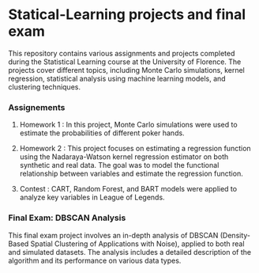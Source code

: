 # Statical-Learning projects and final exam
This repository contains various assignments and projects completed during the Statistical Learning course at the University of Florence. The projects cover different topics, including Monte Carlo simulations, kernel regression, statistical analysis using machine learning models, and clustering techniques.

### Assignements 
1. Homework 1 : 
In this project, Monte Carlo simulations were used to estimate the probabilities of different poker hands.

2. Homework 2 :
This project focuses on estimating a regression function using the Nadaraya-Watson kernel regression estimator on both synthetic and real data. The goal was to model the functional relationship between variables and estimate the regression function.

3. Contest : 
CART, Random Forest, and BART models were applied to analyze key variables in League of Legends.

### Final Exam: DBSCAN Analysis
This final exam project involves an in-depth analysis of DBSCAN (Density-Based Spatial Clustering of Applications with Noise), applied to both real and simulated datasets. The analysis includes a detailed description of the algorithm and its performance on various data types.

